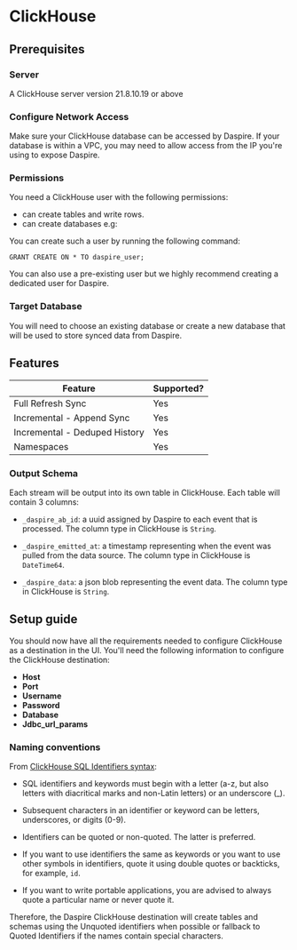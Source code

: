 # ClickHouse

## Prerequisites

### Server

A ClickHouse server version 21.8.10.19 or above

### Configure Network Access

Make sure your ClickHouse database can be accessed by Daspire. If your database is within a VPC, you may need to allow access from the IP you're using to expose Daspire.

### Permissions

You need a ClickHouse user with the following permissions:

* can create tables and write rows.
* can create databases e.g:

You can create such a user by running the following command:

```
GRANT CREATE ON * TO daspire_user;
```

You can also use a pre-existing user but we highly recommend creating a dedicated user for Daspire.

### Target Database

You will need to choose an existing database or create a new database that will be used to store synced data from Daspire.

## Features

| Feature | Supported? |
| --- | --- |
| Full Refresh Sync | Yes |
| Incremental - Append Sync | Yes |
| Incremental - Deduped History | Yes |
| Namespaces | Yes |

### Output Schema

Each stream will be output into its own table in ClickHouse. Each table will contain 3 columns:

* `_daspire_ab_id`: a uuid assigned by Daspire to each event that is processed. The column type in ClickHouse is `String`.

* `_daspire_emitted_at`: a timestamp representing when the event was pulled from the data source. The column type in ClickHouse is `DateTime64`.

* `_daspire_data`: a json blob representing the event data. The column type in ClickHouse is `String`.

## Setup guide

You should now have all the requirements needed to configure ClickHouse as a destination in the UI. You'll need the following information to configure the ClickHouse destination:

* **Host**
* **Port**
* **Username**
* **Password**
* **Database**
* **Jdbc\_url\_params**

### Naming conventions

From [ClickHouse SQL Identifiers syntax](https://clickhouse.com/docs/en/sql-reference/syntax/):

* SQL identifiers and keywords must begin with a letter (a-z, but also letters with diacritical marks and non-Latin letters) or an underscore (\_).

* Subsequent characters in an identifier or keyword can be letters, underscores, or digits (0-9).

* Identifiers can be quoted or non-quoted. The latter is preferred.

* If you want to use identifiers the same as keywords or you want to use other symbols in identifiers, quote it using double quotes or backticks, for example, `id`.

* If you want to write portable applications, you are advised to always quote a particular name or never quote it.

Therefore, the Daspire ClickHouse destination will create tables and schemas using the Unquoted identifiers when possible or fallback to Quoted Identifiers if the names contain special characters.